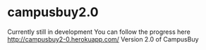 # campusbuy2.0
Currently still in development
 You can follow the progress here http://campusbuy2-0.herokuapp.com/
Version 2.0 of CampusBuy
